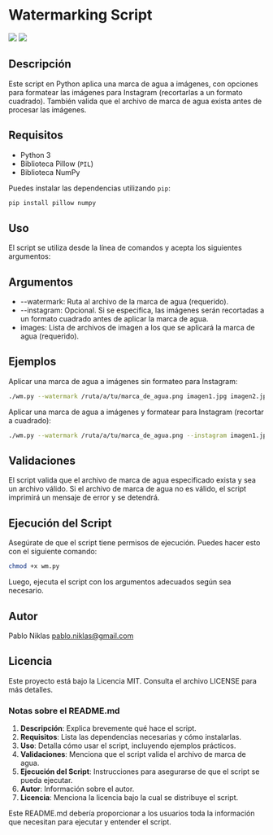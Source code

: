 # Watermarking Script
<img src=https://img.shields.io/github/license/pabloniklas/wm> <img src=https://img.shields.io/github/languages/top/pabloniklas/wm>

## Descripción

Este script en Python aplica una marca de agua a imágenes, con opciones para formatear las imágenes para Instagram (recortarlas a un formato cuadrado). También valida que el archivo de marca de agua exista antes de procesar las imágenes.

## Requisitos

- Python 3
- Biblioteca Pillow (`PIL`)
- Biblioteca NumPy

Puedes instalar las dependencias utilizando `pip`:

```bash
pip install pillow numpy
```

## Uso

El script se utiliza desde la línea de comandos y acepta los siguientes argumentos:

## Argumentos

- --watermark: Ruta al archivo de la marca de agua (requerido).
- --instagram: Opcional. Si se especifica, las imágenes serán recortadas a un formato cuadrado antes de aplicar la marca de agua.
- images: Lista de archivos de imagen a los que se aplicará la marca de agua (requerido).

## Ejemplos

Aplicar una marca de agua a imágenes sin formateo para Instagram:

```bash
./wm.py --watermark /ruta/a/tu/marca_de_agua.png imagen1.jpg imagen2.jpg
```

Aplicar una marca de agua a imágenes y formatear para Instagram (recortar a cuadrado):

```bash
./wm.py --watermark /ruta/a/tu/marca_de_agua.png --instagram imagen1.jpg imagen2.jpg
```

## Validaciones

El script valida que el archivo de marca de agua especificado exista y sea un archivo válido. Si el archivo de marca de agua no es válido, el script imprimirá un mensaje de error y se detendrá.

## Ejecución del Script

Asegúrate de que el script tiene permisos de ejecución. Puedes hacer esto con el siguiente comando:

```bash
chmod +x wm.py
```

Luego, ejecuta el script con los argumentos adecuados según sea necesario.

## Autor

Pablo Niklas <pablo.niklas@gmail.com>

## Licencia

Este proyecto está bajo la Licencia MIT. Consulta el archivo LICENSE para más detalles.

### Notas sobre el README.md

1. **Descripción**: Explica brevemente qué hace el script.
2. **Requisitos**: Lista las dependencias necesarias y cómo instalarlas.
3. **Uso**: Detalla cómo usar el script, incluyendo ejemplos prácticos.
4. **Validaciones**: Menciona que el script valida el archivo de marca de agua.
5. **Ejecución del Script**: Instrucciones para asegurarse de que el script se pueda ejecutar.
6. **Autor**: Información sobre el autor.
7. **Licencia**: Menciona la licencia bajo la cual se distribuye el script.

Este README.md debería proporcionar a los usuarios toda la información que necesitan para ejecutar y entender el script.
